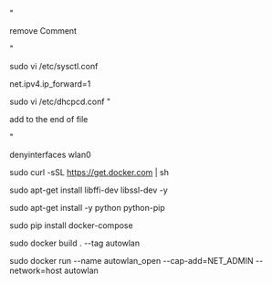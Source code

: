 "

remove Comment

"

sudo vi /etc/sysctl.conf

net.ipv4.ip_forward=1



sudo vi /etc/dhcpcd.conf
"

add to the end of file

"

denyinterfaces wlan0


sudo curl -sSL https://get.docker.com | sh

sudo apt-get install libffi-dev libssl-dev -y

sudo apt-get install -y python python-pip

sudo pip install docker-compose


sudo docker build . --tag autowlan


sudo docker run --name autowlan_open --cap-add=NET_ADMIN --network=host  autowlan


